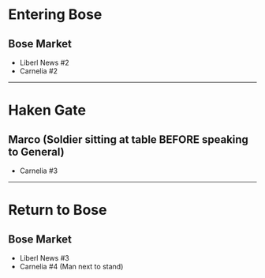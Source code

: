 # Entering Bose
## Bose Market
- Liberl News #2
- Carnelia #2
----------------------------------------------------------------------------------
# Haken Gate
## Marco (Soldier sitting at table BEFORE speaking to General)
- Carnelia #3
----------------------------------------------------------------------------------
# Return to Bose
## Bose Market
- Liberl News #3
- Carnelia #4 (Man next to stand)
